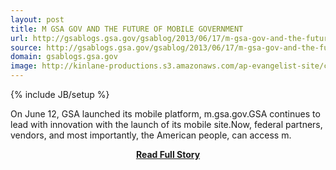 ```yaml
---
layout: post
title: M GSA GOV AND THE FUTURE OF MOBILE GOVERNMENT
url: http://gsablogs.gsa.gov/gsablog/2013/06/17/m-gsa-gov-and-the-future-of-mobile-government/
source: http://gsablogs.gsa.gov/gsablog/2013/06/17/m-gsa-gov-and-the-future-of-mobile-government/
domain: gsablogs.gsa.gov
image: http://kinlane-productions.s3.amazonaws.com/ap-evangelist-site/curated/screenshots/10180_gsablogs_gsa_gov.png
---
```

{% include JB/setup %}<p>On June 12, GSA launched its mobile platform, m.gsa.gov.GSA continues to lead with innovation with the launch of its mobile site.Now, federal partners, vendors, and most importantly, the American people, can access m.</p>
<center><p><a href="http://gsablogs.gsa.gov/gsablog/2013/06/17/m-gsa-gov-and-the-future-of-mobile-government/" style='padding:25px; font-sze:18px; font-weight: bold;'>Read Full Story</a></p></center>
